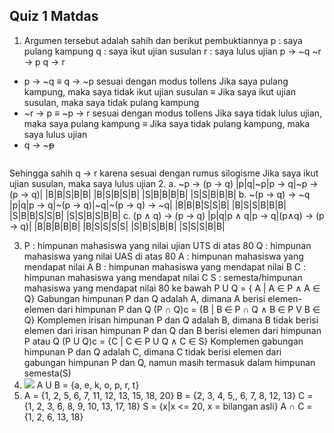 ## Quiz 1 Matdas

 1. Argumen tersebut adalah sahih dan berikut pembuktiannya
p : saya pulang kampung
q : saya ikut ujian susulan
r : saya lulus ujian
p -> ~q
~r -> p
q -> r
- p -> ~q ≡ q -> ~p sesuai dengan modus tollens
Jika saya pulang kampung, maka saya tidak ikut ujian susulan ≡ Jika saya ikut ujian susulan, maka saya tidak pulang kampung 
- ~r -> p ≡ ~p -> r sesuai dengan modus tollens
Jika saya tidak lulus ujian, maka saya pulang kampung ≡ Jika saya tidak pulang kampung, maka saya lulus ujian
- q -> ~~~p~~ 
  ~~~p~~ -> r
Sehingga sahih q -> r karena sesuai dengan rumus silogisme
Jika saya ikut ujian susulan, maka saya lulus ujian
2. 
a. ~p -> (p -> q)
|p|q|~p|p -> q|~p -> (p -> q)|
|B|B|S|B|B|
|B|S|B|S|B|
|S|B|B|B|B|
|S|S|B|B|B|
b. ~(p -> q) -> ~q
|p|q|p -> q|~(p -> q)|~q|~(p -> q) -> ~q|
|B|B|B|S|S|B|
|B|S|S|B|B|B|
|S|B|B|S|S|B|
|S|S|B|S|B|B|
c. (p ∧ q) -> (p -> q)
|p|q|p ∧ q|p -> q|(p∧q) -> (p -> q)|
|B|B|B|B|B|
|B|S|S|S|S|
|S|B|S|B|B|
|S|S|S|B|B|

3. P : himpunan mahasiswa yang nilai ujian UTS di atas 80
Q : himpunan mahasiswa yang nilai UAS di atas 80
A : himpunan mahasiswa yang mendapat nilai A
B : himpunan mahasiswa yang mendapat nilai B
C : himpunan mahasiswa yang mendapat nilai C
S : semesta/himpunan mahasiswa yang mendapat nilai 80 ke bawah
P U Q = { A | A ∈ P ∧ A ∈ Q}
Gabungan himpunan P dan Q adalah A, dimana A berisi elemen-elemen dari himpunan P dan Q 
(P ∩ Q)c = {B | B ~~∈~~ P ∩ Q ∧ B ∈ P V B ∈ Q}
Komplemen irisan himpunan P dan Q adalah B, dimana B tidak berisi elemen dari irisan himpunan P dan Q dan B berisi elemen dari himpunan P atau Q
(P U Q)c = {C | C ~~∈~~ P U Q ∧ C ∈ S}
Komplemen gabungan himpunan P dan Q adalah C, dimana C tidak berisi elemen dari gabungan himpunan P dan Q, namun masih termasuk dalam himpunan semesta(S)
4. ![](https://i.postimg.cc/mZnh2v2k/Screenshot-2024-09-25-150424.png)
A U B = {a, e, k, o, p, r, t}
5. A = {1, 2, 5, 6, 7, 11, 12, 13, 15, 18, 20}
B = {2, 3, 4, 5,, 6, 7, 8, 12, 13}
C = {1, 2, 3, 6, 8, 9, 10, 13, 17, 18}
S = {x|x <= 20, x = bilangan asli}
A ∩ C = {1, 2, 6, 13, 18}
